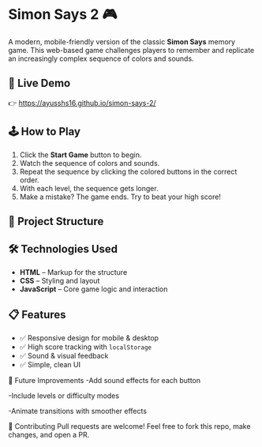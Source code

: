 # Simon Says 2 🎮

A modern, mobile-friendly version of the classic **Simon Says** memory game. This web-based game challenges players to remember and replicate an increasingly complex sequence of colors and sounds.

## 🚀 Live Demo

👉 https://ayusshs16.github.io/simon-says-2/

## 🕹️ How to Play

1. Click the **Start Game** button to begin.
2. Watch the sequence of colors and sounds.
3. Repeat the sequence by clicking the colored buttons in the correct order.
4. With each level, the sequence gets longer.
5. Make a mistake? The game ends. Try to beat your high score!

## 📂 Project Structure


## 🛠️ Technologies Used

- **HTML** – Markup for the structure
- **CSS** – Styling and layout
- **JavaScript** – Core game logic and interaction

## 📋 Features

- ✅ Responsive design for mobile & desktop
- ✅ High score tracking with `localStorage`
- ✅ Sound & visual feedback
- ✅ Simple, clean UI

🎯 Future Improvements
-Add sound effects for each button

-Include levels or difficulty modes

-Animate transitions with smoother effects

🤝 Contributing
Pull requests are welcome! Feel free to fork this repo, make changes, and open a PR.

